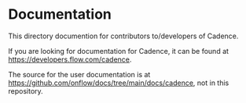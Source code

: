 # Documentation

This directory documention for contributors to/developers of Cadence.

If you are looking for documentation for Cadence, it can be found at https://developers.flow.com/cadence.

The source for the user documentation is at https://github.com/onflow/docs/tree/main/docs/cadence, not in this repository.
